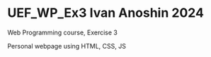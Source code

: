 # UEF_WP_Ex3 Ivan Anoshin 2024
Web Programming course, Exercise 3

Personal webpage using HTML, CSS, JS
